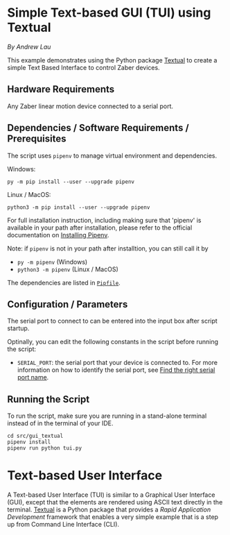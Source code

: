 # Simple Text-based GUI (TUI) using Textual

*By Andrew Lau*

This example demonstrates using the Python package [Textual](https://textual.textualize.io/)
to create a simple Text Based Interface to control Zaber devices.

## Hardware Requirements
Any Zaber linear motion device connected to a serial port.

## Dependencies / Software Requirements / Prerequisites
The script uses `pipenv` to manage virtual environment and dependencies.

Windows:

    py -m pip install --user --upgrade pipenv

Linux / MacOS:

    python3 -m pip install --user --upgrade pipenv

For full installation instruction, including making sure that 'pipenv' is available
in your path after installation,
please refer to the official documentation on [Installing Pipenv](https://pipenv.pypa.io/en/latest/installation/).

Note: if `pipenv` is not in your path after installtion,
you can still call it by
- `py -m pipenv` (Windows)
- `python3 -m pipenv` (Linux / MacOS)

The dependencies are listed in [`Pipfile`](Pipfile).

## Configuration / Parameters
The serial port to connect to can be entered into the input box after script startup.

Optinally, you can edit the following constants in the script before running the script:
- `SERIAL_PORT`: the serial port that your device is connected to.
For more information on how to identify the serial port,
see [Find the right serial port name](https://software.zaber.com/motion-library/docs/guides/find_right_port).

## Running the Script
To run the script, make sure you are running in a stand-alone terminal instead of in the terminal of your IDE.

    cd src/gui_textual
    pipenv install
    pipenv run python tui.py

# Text-based User Interface
A Text-based User Interface (TUI) is similar to a Graphical User Interface (GUI), except that
the elements are rendered using ASCII text directly in the terminal.
[Textual](https://textual.textualize.io/) is a Python package that provides a
*Rapid Application Development* framework that enables a very simple example that is a step up
from Command Line Interface (CLI).
